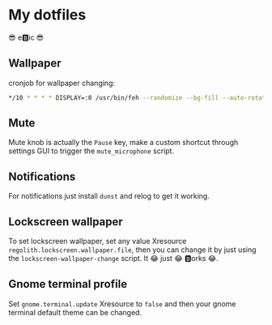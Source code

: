 # My dotfiles

😎 e🅱️ic 😎

## Wallpaper

cronjob for wallpaper changing:
```sh
*/10 * * * * DISPLAY=:0 /usr/bin/feh --randomize --bg-fill --auto-rotate ~/Dropbox/Wallsuffle/BigReso/*
```

## Mute

Mute knob is actually the `Pause` key, make a custom shortcut through settings GUI to trigger the `mute_microphone` script.

## Notifications

For notifications just install `dunst` and relog to get it working.

## Lockscreen wallpaper

To set lockscreen wallpaper, set any value Xresource `regolith.lockscreen.wallpaper.file`, then you can change it by just using the `lockscreen-wallpaper-change` script. It 😂 just 😂 🅱orks 😂.

## Gnome terminal profile

Set `gnome.terminal.update` Xresource to `false` and then your gnome terminal default theme can be changed.


